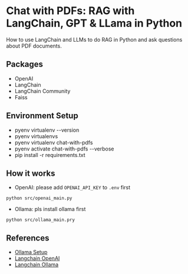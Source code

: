 # Chat with PDFs: RAG with LangChain, GPT & LLama in Python

How to use LangChain and LLMs to do RAG in Python and ask questions about PDF documents.

## Packages

- OpenAI
- LangChain
- LangChain Community
- Faiss

## Environment Setup

- pyenv virtualenv --version
- pyenv virtualenvs
- pyenv virtualenv chat-with-pdfs
- pyenv activate chat-with-pdfs --verbose
- pip install -r requirements.txt

## How it works

- OpenAI: please add `OPENAI_API_KEY` to `.env` first

```
python src/openai_main.py
```

- Ollama: pls install ollama first

```
python src/ollama_main.pry
```

## References

- [Ollama Setup](https://ollama.com/)
- [Langchain OpenAI](https://python.langchain.com/docs/integrations/providers/openai/)
- [Langchain Ollama](https://python.langchain.com/docs/integrations/providers/ollama/)
